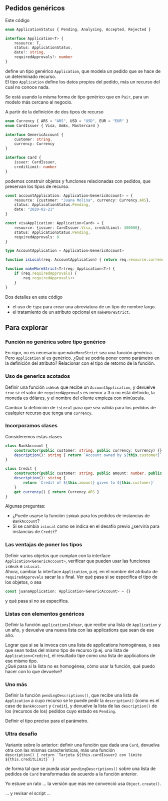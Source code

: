 ## Pedidos genéricos

Este código
``` typescript
enum ApplicationStatus { Pending, Analysing, Accepted, Rejected }

interface Application<T> {
    resource: T,
    status: ApplicationStatus,
    date?: string,
    requiredApprovals?: number
}
```

define un tipo genérico `Application`, que modela un pedido que se hace de un determinado recurso.  
El tipo `Application` define los datos propios del pedido, más un recurso del cual no conoce nada.

Se está usando la misma forma de tipo genérico que en `Pair`, para un modelo más cercano al negocio.

A partir de la definición de dos tipos de recurso
``` typescript
enum Currency { ARS = "ARS", USD = "USD", EUR = "EUR" }
enum CardIssuer { Visa, AmEx, Mastercard }

interface GenericAccount {
    customer: string,
    currency: Currency
}

interface Card {
    issuer: CardIssuer,
    creditLimit: number
}
```

podemos construir objetos y funciones relacionadas con pedidos, que preservan los tipos de recurso.
``` typescript
const accountApplication: Application<GenericAccount> = { 
    resource: {customer: "Juana Molina", currency: Currency.ARS},
    status: ApplicationStatus.Pending,
    date: "2020-02-21"
}

const visaApplication: Application<Card> = {
    resource: {issuer: CardIssuer.Visa, creditLimit: 300000},
    status: ApplicationStatus.Pending,
    requiredApprovals: 8
}

type AccountApplication = Application<GenericAccount>

function isLocal(req: AccountApplication) { return req.resource.currency === Currency.ARS }

function makeMoreStrict<T>(req: Application<T>) { 
    if (req.requiredApprovals) {
        req.requiredApprovals++
    }
}
```
Dos detalles en este código
- el uso de `type` para crear una abreviatura de un tipo de nombre largo.
- el tratamiento de un atributo opcional en `makeMoreStrict`.



## Para explorar

### Función no genérica sobre tipo genérico
En rigor, no es necesario que `makeMoreStrict` sea una función genérica. Pero `Application` sí es genérico. ¿Qué se podría poner como parámetro en la definición del atributo? Relacionar con el tipo de retorno de la función.

### Uso de generics acotados
Definir una función `isWeak` que recibe un `AccountApplication`, y devuelve `true` si: el valor de `requiredApprovals`  es menor a 3 o no está definido, la moneda es dólares, y el nombre del cliente empieza con minúscula.

Cambiar la definición de `isLocal` para que sea válida para los pedidos de cualquier recurso que tenga una `currency`.

### Incorporamos clases
Consideremos estas clases 
``` typescript
class BankAccount {
    constructor(public customer: string, public currency: Currency) {}
    description(): string { return `Account owned by ${this.customer}` }
}

class Credit {
    constructor(public customer: string, public amount: number, public rate: number) {}
    description(): string { 
        return `Credit of ${this.amount} given to ${this.customer}` 
    }
    get currency() { return Currency.ARS }
}
```
Algunas preguntas:
- ¿Puede usarse la función `isWeak` para los pedidos de instancias de `BankAccount`?
- Si se cambia `isLocal` como se indica en el desafío previo ¿serviría para instancias de `Credit`?

### Las ventajas de poner los tipos
Definir varios objetos que cumplan con la interface `Application<GenericAccount>`, verificar que pueden usar las funciones `isWeak` e `isLocal`.  
Ahora, cambiar la interface `Application`, p.ej. en el nombre del atributo de `requiredApprovals` sacar la `s` final. Ver qué pasa si se especifica el tipo de los objetos, o sea
``` typescript
const juanaApplication: Application<GenericAccount> = {}
```
y qué pasa si no se especifica.

### Listas con elementos genéricos
Definir la función `applicationsInYear`, que recibe una lista de `Application` y un año, y devuelve una nueva lista con las applications que sean de ese año.

Lograr que si se la invoca con una lista de applications homogéneas, o sea que sean todas del mismo tipo de recurso (p.ej. una lista de `Application<Credit>`), el resultado tipe como una lista de applications de ese mismo tipo.  
¿Qué pasa si la lista no es homogénea, cómo usar la función, qué puedo hacer con lo que devuelve?

### Uno más
Definir la función `pendingDescriptions()`, que recibe una lista de `Application` a cuyo recurso se le puede pedir la `description()` (como es el caso de `BankAccount` y `Credit`), y devuelve la lista de las `description()` de los (recursos de los) pedidos cuyo estado es `Pending`.

Definir el tipo preciso para el parámetro. 

### Ultra desafío
Variante sobre lo anterior: definir una función que dada una `Card`, devuelva otra con las mismas características, más una función  
``description() { return `Tarjeta ${this.cardIssuer} con límite ${this.creditLimit}` }``  

de forma tal que se pueda usar `pendingDescriptions()` sobre una lista de pedidos de `Card` transformadas de acuerdo a la función anterior.

Yo estuve un rato ... la versión que más me convenció usa `Object.create()`.

... y revisar el script ...